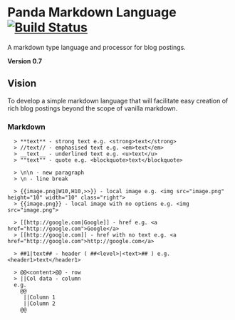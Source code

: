 Panda Markdown Language [![Build Status](https://travis-ci.org/necrophonic/panda-markdown.png?branch=master)](https://travis-ci.org/necrophonic/panda-markdown)
=======================

A markdown type language and processor for blog postings.

**Version 0.7**

## Vision ##

To develop a simple markdown language that will facilitate easy creation of rich blog postings beyond the scope of vanilla markdown.

### Markdown ###


```
  > **text** - strong text e.g. <strong>text</strong>
  > //text// - emphasised text e.g. <em>text</em>
  > __text__ - underlined text e.g. <u>text</u>
  > ""text"" - quote e.g. <blockquote>text</blockquote>

  > \n\n - new paragraph
  > \n - line break

  > {{image.png|W10,H10,>>}} - local image e.g. <img src="image.png" height="10" width="10" class="right">
  > {{image.png}} - local image with no options e.g. <img src="image.png">

  > [[http://google.com|Google]] - href e.g. <a href="http://google.com">Google</a>
  > [[http://google.com]] - href with no text e.g. <a href="http://google.com">http://google.com</a>

  > ##1|text## - header ( ##<level>|<text>## ) e.g. <header1>text</header1>

  > @@<content>@@ - row
  > ||Col data - column
  e.g.
    @@
     ||Column 1
     ||Column 2
    @@
```
